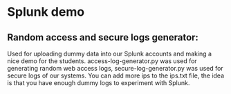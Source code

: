# Splunk demo

## Random access and secure logs generator:
Used for uploading dummy data into our Splunk accounts and making a nice demo for the students.
access-log-generator.py was used for generating random web access logs, secure-log-generator.py was used for secure logs of our systems.
You can add more ips to the ips.txt file, the idea is that you have enough dummy logs to experiment with Splunk.